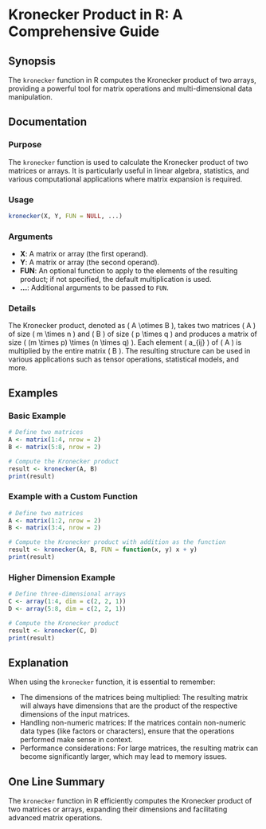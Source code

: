 <!--
Meta Description: # Kronecker Product in R: A Comprehensive Guide ## Synopsis The `kronecker` function in R computes the Kronecker product of two arrays, providing a po...
Meta Keywords: kronecker, matrix, product, matrices, function
-->

# Kronecker Product in R: A Comprehensive Guide

## Synopsis
The `kronecker` function in R computes the Kronecker product of two arrays, providing a powerful tool for matrix operations and multi-dimensional data manipulation.

## Documentation

### Purpose
The `kronecker` function is used to calculate the Kronecker product of two matrices or arrays. It is particularly useful in linear algebra, statistics, and various computational applications where matrix expansion is required.

### Usage
```R
kronecker(X, Y, FUN = NULL, ...)
```

### Arguments
- **X**: A matrix or array (the first operand).
- **Y**: A matrix or array (the second operand).
- **FUN**: An optional function to apply to the elements of the resulting product; if not specified, the default multiplication is used.
- **...**: Additional arguments to be passed to `FUN`.

### Details
The Kronecker product, denoted as \( A \otimes B \), takes two matrices \( A \) of size \( m \times n \) and \( B \) of size \( p \times q \) and produces a matrix of size \( (m \times p) \times (n \times q) \). Each element \( a_{ij} \) of \( A \) is multiplied by the entire matrix \( B \). The resulting structure can be used in various applications such as tensor operations, statistical models, and more.

## Examples

### Basic Example
```R
# Define two matrices
A <- matrix(1:4, nrow = 2)
B <- matrix(5:8, nrow = 2)

# Compute the Kronecker product
result <- kronecker(A, B)
print(result)
```

### Example with a Custom Function
```R
# Define two matrices
A <- matrix(1:2, nrow = 2)
B <- matrix(3:4, nrow = 2)

# Compute the Kronecker product with addition as the function
result <- kronecker(A, B, FUN = function(x, y) x + y)
print(result)
```

### Higher Dimension Example
```R
# Define three-dimensional arrays
C <- array(1:4, dim = c(2, 2, 1))
D <- array(5:8, dim = c(2, 2, 1))

# Compute the Kronecker product
result <- kronecker(C, D)
print(result)
```

## Explanation
When using the `kronecker` function, it is essential to remember:
- The dimensions of the matrices being multiplied: The resulting matrix will always have dimensions that are the product of the respective dimensions of the input matrices.
- Handling non-numeric matrices: If the matrices contain non-numeric data types (like factors or characters), ensure that the operations performed make sense in context.
- Performance considerations: For large matrices, the resulting matrix can become significantly larger, which may lead to memory issues.

## One Line Summary
The `kronecker` function in R efficiently computes the Kronecker product of two matrices or arrays, expanding their dimensions and facilitating advanced matrix operations.